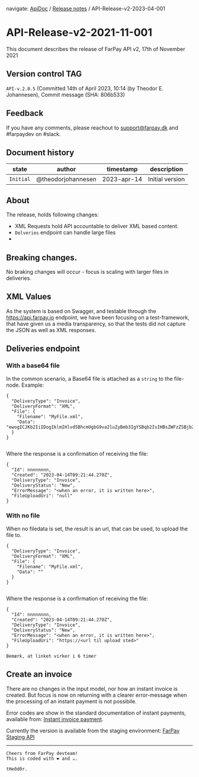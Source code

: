 navigate: [ApiDoc](README.md) / [Release notes](Readme.md) / API-Release-v2-2023-04-001

# API-Release-v2-2021-11-001
This document describes the release of FarPay API v2, 17th of November 2021

## Version control TAG
`API-v.2.0.5` (Committed 14th of April 2023, 10:14 (by Theodor E. Johannesen), Commit message (SHA: 806b533)

## Feedback
If you have any comments, please reachout to support@farpay.dk and #farpaydev on #slack.

## Document history

state         | author             | timestamp   | description
--------------|--------------------|-------------|--------------------
`Initial`     | @theodorjohannesen | 2023-apr-14 | Initial version

## About
The release, holds following changes:
* XML Requests hold API accountable to deliver XML based content.
* `Delveries` endpoint can handle large files
* 

## Breaking changes.
No braking changes will occur - focus is scaling with larger files in deliveries.

## XML Values
As the system is based on Swagger, and testable through the https://api.farpay.io endpoint, we have been focusing on a test-framework, that have given us a media transparency, so that the tests did not capture the JSON as well as XML responses.

## Deliveries endpoint

### With a base64 file
In the common scenario, a Base64 file is attached as a `string` to the file-node. Example:
```
{
  "DeliveryType": "Invoice",
  "DeliveryFormat": "XML",
  "File": {
    "Filename": "MyFile.xml",
    "Data": "ewogICJKb2IiIDogIklmIHlvdSBhcmUgbG9va2luZyBmb3IgYSBqb2IsIHBsZWFzZSBjb250YWN0IHVzIiwKICAiQ29udGFjdCIgOiAiYmhhQGZhcnBheS5kayBvciB0ZWpAZmFycGF5LmRrIgp9"
  }
}
  
```
Where the response is a confirmation of receiving the file:

```
{
  "Id": nnnnnnnn,
  "Created": "2023-04-14T09:21:44.270Z",
  "DeliveryType": "Invoice",
  "DeliveryStatus": "New",
  "ErrorMessage": "<when an error, it is written here>",
  "FileUploadUri": "null"
}

```

### With no file
When no filedata is set, the result is an url, that can be used, to upload the file to.

```
{
  "DeliveryType": "Invoice",
  "DeliveryFormat": "XML",
  "File": {
    "Filename": "MyFile.xml",
    "Data": ""
  }
}
  
```
Where the response is a confirmation of receiving the file:

```
{
  "Id": nnnnnnnn,
  "Created": "2023-04-14T09:21:44.270Z",
  "DeliveryType": "Invoice",
  "DeliveryStatus": "New",
  "ErrorMessage": "<when an error, it is written here>",
  "FileUploadUri": "https://<url til upload sted>"
}

Bemærk, at linket virker i 6 timer
```




## Create an invoice
There are no changes in the input model, nor how an instant invoice is created. But focus is now on returning with a clearer error-message when the processing of an instant payment is not possibile.

Error codes are show in the standard documentation of instant payments, available from: [Instant invoice payment](InvoiceInstantPayment.md).

Currently the version is available from the staging environment: [FarPay Staging API](https://farpay-api-staging.azurewebsites.net/swagger/ui/index)

---

```
Cheers from FarPay devteam!
This is coded with ❤️ and ☕.

tHe0d0r.
```
